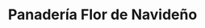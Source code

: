 ---
title: "Panadería Flor de Navideño"
url: /caracas/panaderia-flor-de-navideno/
shop: panadería
---